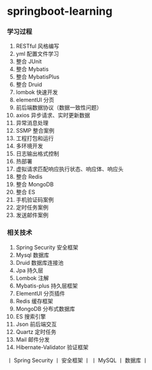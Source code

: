 # springboot-learning

### 学习过程
1. RESTful 风格编写
2. yml 配置文件学习
3. 整合 JUnit
4. 整合 Mybatis
5. 整合 MybatisPlus
6. 整合 Druid
7. lombok 快速开发
8. elementUI 分页
9. 前后端数据协议（数据一致性问题）
10. axios 异步请求、实时更新数据
11. 异常消息处理
12. SSMP 整合案例
13. 工程打包和运行
14. 多环境开发
15. 日志输出格式控制
16. 热部署
17. 虚拟请求匹配响应执行状态、响应体、响应头
18. 整合 Redis
19. 整合 MongoDB
20. 整合 ES
21. 手机验证码案例
22. 定时任务案例
23. 发送邮件案例

### 相关技术
1. Spring Security 安全框架
2. Mysql 数据库
3. Druid 数据库连接池
4. Jpa 持久层
5. Lombok 注解
6. Mybatis-plus 持久层框架
7. ElementUI 分页插件
8. Redis 缓存框架
9. MongoDB 分布式数据库
10. ES 搜索引擎
11. Json 前后端交互
12. Quartz 定时任务
13. Mail 邮件分发
14. Hibernate-Validator 验证框架


丨  Spring Security  丨  安全框架  丨
丨  MySQL  丨  数据库  丨
